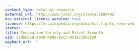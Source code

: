 ```yaml
---
content_type: external-resource
external_url: http://www.jstor.org/stable/2696402
has_external_license_warning: true
license: https://en.wikipedia.org/wiki/All_rights_reserved
status: ''
title: Innovation Variety and Patent Breadth
uid: 3adb0b1d-ab59-49d8-82c3-0d387cbd2920
wayback_url: ''
---
```

